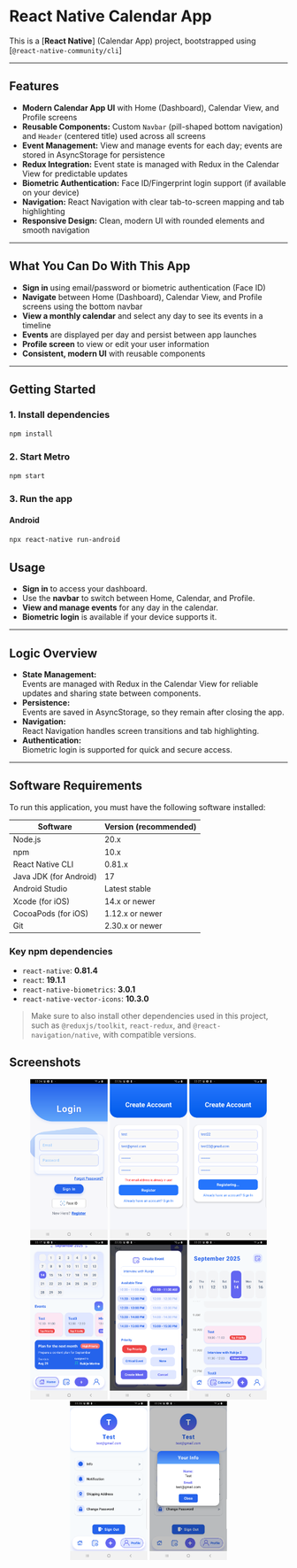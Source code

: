 # React Native Calendar App

This is a [**React Native**] (Calendar App) project, bootstrapped using [`@react-native-community/cli`]

---

## Features

- **Modern Calendar App UI** with Home (Dashboard), Calendar View, and Profile screens
- **Reusable Components:** Custom `Navbar` (pill-shaped bottom navigation) and `Header` (centered title) used across all screens
- **Event Management:** View and manage events for each day; events are stored in AsyncStorage for persistence
- **Redux Integration:** Event state is managed with Redux in the Calendar View for predictable updates
- **Biometric Authentication:** Face ID/Fingerprint login support (if available on your device)
- **Navigation:** React Navigation with clear tab-to-screen mapping and tab highlighting
- **Responsive Design:** Clean, modern UI with rounded elements and smooth navigation

---

## What You Can Do With This App

- **Sign in** using email/password or biometric authentication (Face ID)
- **Navigate** between Home (Dashboard), Calendar View, and Profile screens using the bottom navbar
- **View a monthly calendar** and select any day to see its events in a timeline
- **Events** are displayed per day and persist between app launches
- **Profile screen** to view or edit your user information
- **Consistent, modern UI** with reusable components

---

## Getting Started

### 1. Install dependencies

```sh
npm install
```

### 2. Start Metro

```sh
npm start
```

### 3. Run the app

#### Android

```sh
npx react-native run-android
```


## Usage

- **Sign in** to access your dashboard.
- Use the **navbar** to switch between Home, Calendar, and Profile.
- **View and manage events** for any day in the calendar.
- **Biometric login** is available if your device supports it.

---

## Logic Overview

- **State Management:**  
  Events are managed with Redux in the Calendar View for reliable updates and sharing state between components.
- **Persistence:**  
  Events are saved in AsyncStorage, so they remain after closing the app.
- **Navigation:**  
  React Navigation handles screen transitions and tab highlighting.
- **Authentication:**  
  Biometric login is supported for quick and secure access.

---
## Software Requirements

To run this application, you must have the following software installed:

| Software                | Version (recommended) |
|-------------------------|----------------------|
| Node.js                 | 20.x                 |
| npm                     | 10.x                 |
| React Native CLI        | 0.81.x               |
| Java JDK (for Android)  | 17                   |
| Android Studio          | Latest stable        |
| Xcode (for iOS)         | 14.x or newer        |
| CocoaPods (for iOS)     | 1.12.x or newer      |
| Git                     | 2.30.x or newer      |

### Key npm dependencies

- `react-native`: **0.81.4**
- `react`: **19.1.1**
- `react-native-biometrics`: **3.0.1**
- `react-native-vector-icons`: **10.3.0**

> Make sure to also install other dependencies used in this project, such as `@reduxjs/toolkit`, `react-redux`, and `@react-navigation/native`, with compatible versions.

## Screenshots

<p align="center">


  <img src="./react_native_test/src/assets/appSc/12.png" alt="Screenshot 12" width="140"/>
  <img src="./react_native_test/src/assets/appSc/15.png" alt="Screenshot 15" width="140"/>
    <img src="./react_native_test/src/assets/appSc/16.png" alt="Screenshot 13" width="140"/>
  <img src="./react_native_test/src/assets/appSc/1.png" alt="Screenshot 1" width="140"/>
  <img src="./react_native_test/src/assets/appSc/4.png" alt="Screenshot 4" width="140"/>
  <img src="./react_native_test/src/assets/appSc/8.png" alt="Screenshot 8" width="140"/>
  <img src="./react_native_test/src/assets/appSc//10.png" alt="Screenshot 10" width="140"/>
    <img src="./react_native_test/src/assets/appSc/11.png" alt="Screenshot 11" width="140"/>

</p>

